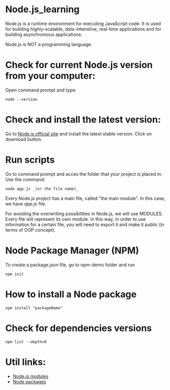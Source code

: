 # Node.js_learning
Node.js is a runtime environment for executing JavaScript code. It is used for building highly-scalable, data-intenstive, real-time applications and for building asynchronious applications.

Node.js is NOT a programming language.

# Check for current Node.js version from your computer:
Open command prompt and type:
```
node --version
```

# Check and install the latest version:
Go to [Node.js official site](www.nodejs.org) and install the latest stable version. Click on download button.

# Run scripts
Go to command prompt and acces the folder that your project is placed in. Use the command:
```
node app.js _(or the file name)_
```

Every Node.js project has a main file, called "the main module". In this case, we have _app.js_ file. 

For avoiding the overwriting possibilities in Node.js, we will use MODULES. Every file will represent its own module. In this way, in order to use information for a certain file, you will need to export it and make it public (in terms of OOP concept).

# Node Package Manager (NPM)
To create a package.json file, go to npm-demo folder and run
```
npm init
```

# How to install a Node package
```
npm install "packageName"
```

# Check for dependencies versions
```
npm list --depth=0
```

# Util links:
- [Node.js modules](https://nodejs.org/dist/latest-v18.x/docs/api/)
- [Node packages](https://www.npmjs.com/)